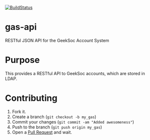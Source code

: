 [![BuildStatus](https://secure.travis-ci.org/GeekSoc/gas-api.png)](http://travis-ci.org/GeekSoc/gas-api)

gas-api
=======

RESTful JSON API for the GeekSoc Account System

Purpose
=======
This provides a RESTful API to GeekSoc accounts, which are stored in LDAP.

Contributing
============

1. Fork it.
2. Create a branch (`git checkout -b my_gas`)
3. Commit your changes (`git commit -am "Added awesomeness"`)
4. Push to the branch (`git push origin my_gas`)
5. Open a [Pull Request][1] and wait.

[1]: http://github.com/geeksoc/gas-api/pulls
